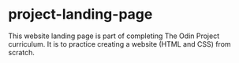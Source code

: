 # project-landing-page

This website landing page is part of completing The Odin Project curriculum. It is to practice creating a website (HTML and CSS) from scratch.